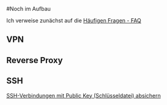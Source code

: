 #Noch im Aufbau

Ich verweise zunächst auf die [Häufigen Fragen - FAQ](/start/faq)

## VPN

## Reverse Proxy

## SSH
[SSH-Verbindungen mit Public Key (Schlüsseldatei) absichern](https://ei23.de/smarthome/ssh-verbindungen-mit-public-key-verfahren-absichern/)